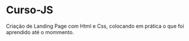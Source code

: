 # Curso-JS
Criação de Landing Page com Html e Css, colocando em prática o que foi aprendido até o mommento.
